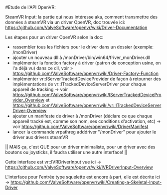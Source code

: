 #Etude de l'API OpenVR:

SteamVR Input: la partie qui nous intéresse aka, comment transmettre des données à steamVR via un driver OpenVR, doc trouvée ici: https://github.com/ValveSoftware/openvr/wiki/Driver-Documentation

Les étapes pour un driver OpenVR selon la doc:
- rassembler tous les fichiers pour le driver dans un dossier (exemple: /monDriver)
- ajouter un nouveau dll à /monDriver/bin/win64/friver_monDriver.dll
- implémenter la fonction factory à driver (patron de conception usine, on l'a déjà vu) dans ce dll, voir > https://github.com/ValveSoftware/openvr/wiki/Driver-Factory-Function
- implémenter vr::IServerTrackedDeviceProvider de façon à retourner des implémentations de vr::ITrackedDeviceServerDriver pour chaque appareil de tracking
  \-> voir https://github.com/ValveSoftware/openvr/wiki/IServerTrackedDeviceProvider_Overview et https://github.com/ValveSoftware/openvr/wiki/vr::ITrackedDeviceServerDriver-Overview
- ajouter un manifeste de driver à /monDriver (déclare ce que chaque appareil tracké est, comme son nom, ses conditions d'activation, etc)
  \-> voir https://github.com/ValveSoftware/openvr/wiki/DriverManifest
- lancer la commande vrpathreg adddriver "/monDriver" pour ajouter le driver aux drivers steamVR

|| MAIS ça, c'est QUE pour un driver minimaliste, pour un driver avec des boutons ou joysticks, il faudra utiliser une autre interface! ||

Cette interface est vr::IVRDriverInput vue ici -> https://github.com/ValveSoftware/openvr/wiki/IVRDriverInput-Overview

L'interface pour l'entrée type squelette est encore à part, elle est décrite ici -> https://github.com/ValveSoftware/openvr/wiki/Creating-a-Skeletal-Input-Driver
